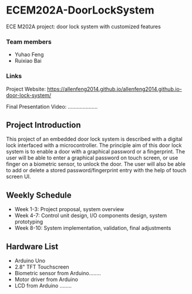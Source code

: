 # ECEM202A-DoorLockSystem
ECE M202A project: door lock system with customized features

### Team members
- Yuhao Feng
- Ruixiao Bai

### Links
Project Website: https://allenfeng2014.github.io/allenfeng2014.github.io-door-lock-system/

Final Presentation Video: ....................

## Project Introduction
This project of an embedded door lock system is described with a digital lock interfaced with a microcontroller.
The principle aim of this door lock system is to enable a door with a graphical password or a fingerprint. The user will be able to
enter a graphical password on touch screen, or use finger on a biometric sensor, to unlock the door. The user will also be able to
add or delete a stored password/fingerprint entry with the help of touch screen UI.

## Weekly Schedule
- Week 1-3: Project proposal, system overview
- Week 4-7: Control unit design, I/O components design, system prototyping
- Week 8-10: System implementation, validation, final adjustments

## Hardware List
- Arduino Uno
- 2.8" TFT Touchscreen
- Biometric sensor from Arduino........
- Motor driver from Arduino
- LCD from Arduino ........
